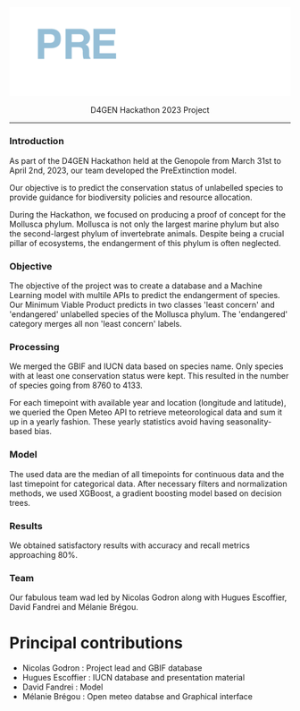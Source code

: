 ![alt text](https://github.com/davidfdr99/PreExtinction/blob/main/web_interface/Logo.png)
<p align="center"> 
D4GEN Hackathon 2023 Project 
<p>

--------------

### Introduction


As part of the D4GEN Hackathon held at the Genopole from March 31st to April 2nd, 2023, our team developed the PreExtinction model.

Our objective is to predict the conservation status of unlabelled species to provide guidance for biodiversity policies and resource allocation.

During the Hackathon, we focused on producing a proof of concept for the Mollusca phylum. Mollusca is not only the largest marine phylum but also the second-largest phylum of invertebrate animals. Despite being a crucial pillar of ecosystems, the endangerment of this phylum is often neglected.


### Objective

The objective of the project was to create a database and a Machine Learning model with multile APIs to predict the endangerment of species. Our Minimum Viable Product predicts in two classes 'least concern' and 'endangered' unlabelled species of the Mollusca phylum.
The 'endangered' category merges all non 'least concern' labels.



### Processing

We merged the GBIF and IUCN data based on species name. Only species with at least one conservation status were kept. This resulted in the number of species going from 8760 to 4133.

For each timepoint with available year and location (longitude and latitude), we queried the Open Meteo API to retrieve meteorological data and sum it up in a yearly fashion. These yearly statistics avoid having seasonality-based bias.

### Model

The used data are the median of all timepoints for continuous data and the last timepoint for categorical data.
After necessary filters and normalization methods, we used XGBoost, a gradient boosting model based on decision trees.

### Results 

We obtained satisfactory results with accuracy and recall metrics approaching 80%.

### Team

Our fabulous team wad led by Nicolas Godron along with Hugues Escoffier, David Fandrei and Mélanie Brégou.

# Principal contributions 
* Nicolas Godron : Project lead and GBIF database
* Hugues Escoffier : IUCN database and presentation material 
* David Fandrei : Model
* Mélanie Brégou : Open meteo databse and Graphical interface
